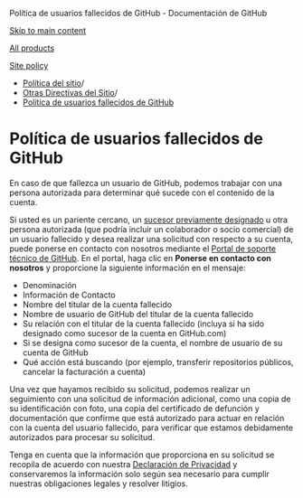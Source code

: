 Política de usuarios fallecidos de GitHub - Documentación de GitHub

[Skip to main content](#main-content)

[All products](/es)

[Site policy](/site-policy)

* [Política del sitio](/es/site-policy)/
* [Otras Directivas del Sitio](/es/site-policy/other-site-policies)/
* [Política de usuarios fallecidos de GitHub](/es/site-policy/other-site-policies/github-deceased-user-policy)

Política de usuarios fallecidos de GitHub
==========

En caso de que fallezca un usuario de GitHub, podemos trabajar con una persona autorizada para determinar qué sucede con el contenido de la cuenta.

Si usted es un pariente cercano, un [sucesor previamente designado](/es/account-and-profile/setting-up-and-managing-your-personal-account-on-github/managing-access-to-your-personal-repositories/maintaining-ownership-continuity-of-your-personal-accounts-repositories) u otra persona autorizada (que podría incluir un colaborador o socio comercial) de un usuario fallecido y desea realizar una solicitud con respecto a su cuenta, puede ponerse en contacto con nosotros mediante el [Portal de soporte técnico de GitHub](https://support.github.com/). En el portal, haga clic en **Ponerse en contacto con nosotros** y proporcione la siguiente información en el mensaje:

* Denominación
* Información de Contacto
* Nombre del titular de la cuenta fallecido
* Nombre de usuario de GitHub del titular de la cuenta fallecido
* Su relación con el titular de la cuenta fallecido (incluya si ha sido designado como sucesor de la cuenta en GitHub.com)
* Si se designa como sucesor de la cuenta, el nombre de usuario de su cuenta de GitHub
* Qué acción está buscando (por ejemplo, transferir repositorios públicos, cancelar la facturación a cuenta)

Una vez que hayamos recibido su solicitud, podemos realizar un seguimiento con una solicitud de información adicional, como una copia de su identificación con foto, una copia del certificado de defunción y documentación que confirme que está autorizado para actuar en relación con la cuenta del usuario fallecido, para verificar que estamos debidamente autorizados para procesar su solicitud.

Tenga en cuenta que la información que proporciona en su solicitud se recopila de acuerdo con nuestra [Declaración de Privacidad](/es/site-policy/privacy-policies/github-privacy-statement) y conservaremos la información solo según sea necesario para cumplir nuestras obligaciones legales y resolver litigios.
